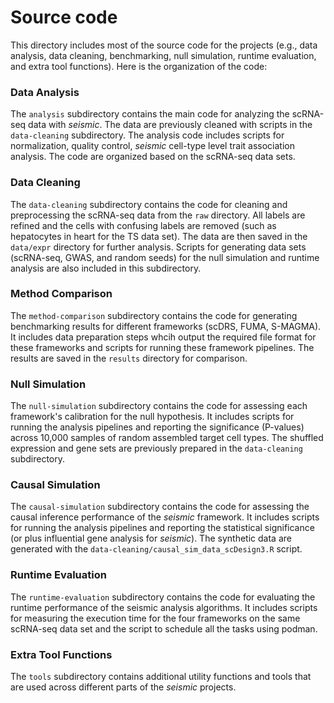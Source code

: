 # Source code

This directory includes most of the source code for the projects (e.g., data analysis, data cleaning, benchmarking, null simulation, runtime evaluation, and extra tool functions). Here is the organization of the code:

### Data Analysis
The `analysis` subdirectory contains the main code for analyzing the scRNA-seq data with *seismic*. The data are previously cleaned with scripts in the `data-cleaning` subdirectory. The analysis code includes scripts for normalization, quality control, *seismic* cell-type level trait association analysis. The code are organized based on the scRNA-seq data sets. 

### Data Cleaning
The `data-cleaning` subdirectory contains the code for cleaning and preprocessing the scRNA-seq data from the `raw` directory. All labels are refined and the cells with confusing labels are removed (such as hepatocytes in heart for the TS data set). The data are then saved in the `data/expr` directory for further analysis. Scripts for generating data sets (scRNA-seq, GWAS, and random seeds) for the null simulation and runtime analysis are also included in this subdirectory.

### Method Comparison
The `method-comparison` subdirectory contains the code for generating benchmarking results for different frameworks (scDRS, FUMA, S-MAGMA). It includes data preparation steps whcih output the required file format for these frameworks and scripts for running these framework pipelines. The results are saved in the `results` directory for comparison. 

### Null Simulation
The `null-simulation` subdirectory contains the code for assessing each framework's calibration for the null hypothesis. It includes scripts for running the analysis pipelines and reporting the significance (P-values) across 10,000 samples of random assembled target cell types. The shuffled expression and gene sets are previously prepared in the `data-cleaning` subdirectory.

### Causal Simulation
The `causal-simulation` subdirectory contains the code for assessing the causal inference performance of the *seismic* framework. It includes scripts for running the analysis pipelines and reporting the statistical significance (or plus influential gene analysis for *seismic*). The synthetic data are generated with the `data-cleaning/causal_sim_data_scDesign3.R` script.

### Runtime Evaluation
The `runtime-evaluation` subdirectory contains the code for evaluating the runtime performance of the seismic analysis algorithms. It includes scripts for measuring the execution time for the four frameworks on the same scRNA-seq data set and the script to schedule all the tasks using podman. 

### Extra Tool Functions
The `tools` subdirectory contains additional utility functions and tools that are used across different parts of the *seismic* projects. 